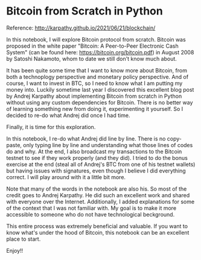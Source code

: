 # Bitcoin from Scratch in Python

Reference: http://karpathy.github.io/2021/06/21/blockchain/

In this notebook, I will explore Bitcoin protocol from scratch. Bitcoin was proposed in the white paper "Bitcoin: A Peer-to-Peer Electronic Cash System" 
(can be found here: https://bitcoin.org/bitcoin.pdf) in August 2008 by Satoshi Nakamoto, whom to date we still don't know much about.

It has been quite some time that I want to know more about Bitcoin, from both a technoplogy perspective and monetary policy perspective. And of course, I want to invest in BTC, so I need to know what I am putting my money into.
Luckily sometime last year I discovered this excellent blog post by Andrej Karpathy about implementing Bitcoin from scratch in Python without using any custom dependencies for Bitcoin. 
There is no better way of learning something new from doing it, experimenting it yourself. So I decided to re-do what Andrej did once I had time.

Finally, it is time for this exploration. 

In this notebook, I re-do what Andrej did line by line. There is no copy-paste, only typing line by line and understanding what those
lines of codes do and why. At the end, I also broadcast my transactions to the Bitcoin testnet to see if they work properly (and they did). 
I tried to do the bonus exercise at the end (steal all of Andrej's BTC from one of his testnet wallets) but having issues with signatures, 
even though I believe I did everything correct. I will play around with it a little bit more.

Note that many of the words in the notebook are also his. So most of the credit goes to Andrej Karpathy. He did such an excellent work and shared with everyone over the Internet.
Additionally, I added explanations for some of the context that I was not familiar with. My goal is to make it more accessible to someone who do not have technological beckground. 

This entire process was extremely beneficial and valuable. If you want to know what's under the hood of Bitcoin, this notebook can be an excellent place to start. 

Enjoy!!



